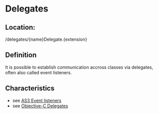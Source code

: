 # Delegates

## Location: ##
/delegates/{name}Delegate.{extension}

## Definition ##
It is possible to establish communication accross classes via delegates, often also called event listeners.


## Characteristics ##
- see [AS3 Event listeners](http://help.adobe.com/en_US/as3/dev/WS5b3ccc516d4fbf351e63e3d118a9b90204-7e54.html)
- see [Objective-C Delegates](https://developer.apple.com/library/ios/documentation/general/conceptual/CocoaEncyclopedia/DelegatesandDataSources/DelegatesandDataSources.html)
